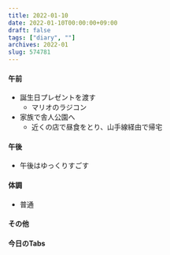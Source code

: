 ```yaml
---
title: 2022-01-10
date: 2022-01-10T00:00:00+09:00
draft: false
tags: ["diary", ""]
archives: 2022-01
slug: 574781
---
```

#### 午前
- 誕生日プレゼントを渡す
  - マリオのラジコン
- 家族で舎人公園へ
  - 近くの店で昼食をとり、山手線経由で帰宅
#### 午後
- 午後はゆっくりすごす
#### 体調
- 普通
#### その他
#### 今日のTabs